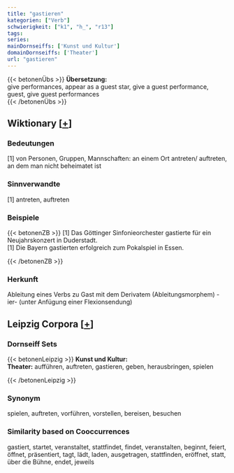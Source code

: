 ```yaml
---
title: "gastieren"
kategorien: ["Verb"]
schwierigkeit: ["k1", "h_", "r13"]
tags:
series:
mainDornseiffs: ['Kunst und Kultur']
domainDornseiffs: ['Theater']
url: "gastieren"
---
```


{{< betonenÜbs >}}
**Übersetzung:**  
give performances, appear as a guest star, give a guest performance, guest, give guest performances  
{{< /betonenÜbs >}}

## Wiktionary [[+](https://de.wiktionary.org/wiki/gastieren)]

### Bedeutungen
[1] von Personen, Gruppen, Mannschaften: an einem Ort antreten/ auftreten, an dem man nicht beheimatet ist  

### Sinnverwandte
[1] antreten, auftreten  

### Beispiele
{{< betonenZB >}}
[1] Das Göttinger Sinfonieorchester gastierte für ein Neujahrskonzert in Duderstadt.  
[1] Die Bayern gastierten erfolgreich zum Pokalspiel in Essen.  

{{< /betonenZB >}}
### Herkunft
Ableitung eines Verbs zu Gast mit dem Derivatem (Ableitungsmorphem) -ier- (unter Anfügung einer Flexionsendung)  


## Leipzig Corpora [[+](https://corpora.uni-leipzig.de/en/res?word=gastieren&corpusId=deu_newscrawl-public_2018)]

### Dornseiff Sets
{{< betonenLeipzig >}}
**Kunst und Kultur:**  
**Theater:** aufführen, auftreten, gastieren, geben, herausbringen, spielen  

{{< /betonenLeipzig >}}

### Synonym
spielen, auftreten, vorführen, vorstellen, bereisen, besuchen


### Similarity based on Cooccurrences
gastiert, startet, veranstaltet, stattfindet, findet, veranstalten, beginnt, feiert, öffnet, präsentiert, tagt, lädt, laden, ausgetragen, stattfinden, eröffnet, statt, über die Bühne, endet, jeweils

